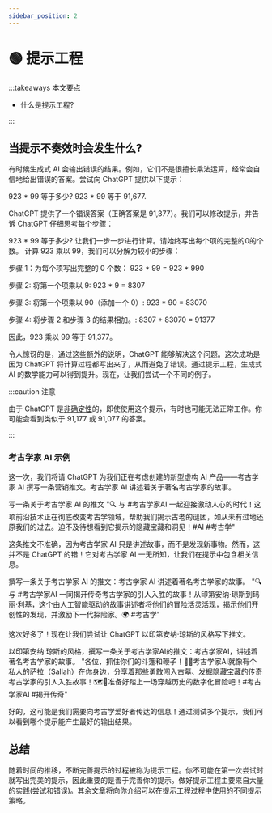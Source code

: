 ```yaml
---
sidebar_position: 2
---
```


# 🟢 提示工程

:::takeaways 本文要点

- 什么是提示工程?

:::

## 当提示不奏效时会发生什么?

有时候生成式 AI 会输出错误的结果。例如，它们不是很擅长乘法运算，经常会自信地给出错误的答案。尝试向 ChatGPT 提供以下提示：

<AIInput>
923 * 99 等于多少?
</AIInput>

<AIOutput>
923 * 99 等于 91,677.
</AIOutput>

ChatGPT 提供了一个错误答案（正确答案是 91,377）。我们可以修改提示，并告诉 ChatGPT 仔细思考每个步骤：

<AIInput>
923 * 99 等于多少? 让我们一步一步进行计算。请始终写出每个项的完整的0的个数。
</AIInput>

<AIOutput>
计算 923 乘以 99，我们可以分解为较小的步骤：

步骤 1：为每个项写出完整的 0 个数：
923 \* 99 = 923 \* 990

步骤 2: 将第一个项乘以 9:
923 \* 9 = 8307

步骤 3: 将第一个项乘以 90（添加一个 0）:
923 \* 90 = 83070

步骤 4: 将步骤 2 和步骤 3 的结果相加。:
8307 + 83070 = 91377

因此，923 乘以 99 等于 91,377。
</AIOutput>

令人惊讶的是，通过这些额外的说明，ChatGPT 能够解决这个问题。这次成功是因为 ChatGPT 将计算过程都写出来了，从而避免了错误。通过提示工程，生成式 AI 的数学能力可以得到提升。现在，让我们尝试一个不同的例子。

:::caution 注意

由于 ChatGPT 是<a href="https://learnprompting.org/docs/basics/configuration_hyperparameters">非确定性</a>的，即使使用这个提示，有时也可能无法正常工作。你可能会看到类似于 91,177 或 91,077 的答案。

:::

### 考古学家 AI 示例

这一次，我们将请 ChatGPT 为我们正在考虑创建的新型虚构 AI 产品——考古学家 AI 撰写一条营销推文。考古学家 AI 讲述着关于著名考古学家的故事。

<AIInput>
写一条关于考古学家 AI 的推文
</AIInput>

<AIOutput>
"🔍 与 #考古学家AI 一起迎接激动人心的时代！这项前沿技术正在彻底改变考古学领域，帮助我们揭示古老的谜团，如从未有过地还原我们的过去。迫不及待想看到它揭示的隐藏宝藏和洞见！#AI #考古学"
</AIOutput>

这条推文不准确，因为考古学家 AI 只是讲述故事，而不是发现新事物。然而，这并不是 ChatGPT 的错！它对考古学家 AI 一无所知，让我们在提示中包含相关信息。

<AIInput>
撰写一条关于考古学家 AI 的推文：考古学家 AI 讲述着著名考古学家的故事。
</AIInput>

<AIOutput>
"🔍 与 #考古学家AI 一同揭开传奇考古学家的引人入胜的故事！从印第安纳·琼斯到玛丽·利基，这个由人工智能驱动的故事讲述者将他们的冒险活灵活现，揭示他们开创性的发现，并激励下一代探险家。🌍 #考古学"
</AIOutput>

这次好多了！现在让我们尝试让 ChatGPT 以印第安纳·琼斯的风格写下推文。

<AIInput>
以印第安纳·琼斯的风格，撰写一条关于考古学家AI的推文：考古学家AI，讲述着著名考古学家的故事。
</AIInput>

<AIOutput>
"各位，抓住你们的斗篷和鞭子！🎩🔥考古学家AI就像有个私人的萨拉（Sallah）在你身边，分享着那些勇敢闯入古墓、发掘隐藏宝藏的传奇考古学家的引人入胜故事！🗺️💎准备好踏上一场穿越历史的数字化冒险吧！#考古学家AI #揭开传奇"
</AIOutput>

好的，这可能是我们需要向考古学爱好者传达的信息！通过测试多个提示，我们可以看到哪个提示能产生最好的输出结果。

## 总结

随着时间的推移，不断完善提示的过程被称为提示工程。你不可能在第一次尝试时就写出完美的提示，因此重要的是善于完善你的提示。做好提示工程主要来自大量的实践(尝试和错误)。其余文章将向你介绍可以在提示工程过程中使用的不同提示策略。
